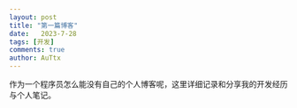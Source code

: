 ```yaml
---
layout: post
title: "第一篇博客"
date:   2023-7-28
tags: [开发]
comments: true
author: AuTtx
---
```


作为一个程序员怎么能没有自己的个人博客呢，这里详细记录和分享我的开发经历与个人笔记。